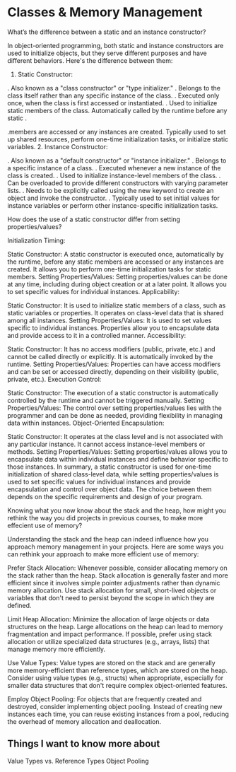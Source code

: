 # Classes & Memory Management

What’s the difference between a static and an instance constructor?

In object-oriented programming, both static and instance constructors are used to initialize objects, but they serve different purposes and have different behaviors. Here's the difference between them:

1. Static Constructor:

. Also known as a "class constructor" or "type initializer."
. Belongs to the class itself rather than any specific instance of the class.
. Executed only once, when the class is first accessed or instantiated.
. Used to initialize static members of the class.
Automatically called by the runtime before any static .

.members are accessed or any instances are created.
Typically used to set up shared resources, perform one-time initialization tasks, or initialize static variables.
2. Instance Constructor:

. Also known as a "default constructor" or "instance initializer."
. Belongs to a specific instance of a class.
. Executed whenever a new instance of the class is created.
. Used to initialize instance-level members of the class.
. Can be overloaded to provide different constructors with varying parameter lists.
. Needs to be explicitly called using the new keyword to create an object and invoke the constructor.
. Typically used to set initial values for instance variables or perform other instance-specific initialization tasks.



How does the use of a static constructor differ from setting properties/values?


Initialization Timing:

Static Constructor: A static constructor is executed once, automatically by the runtime, before any static members are accessed or any instances are created. It allows you to perform one-time initialization tasks for static members.
Setting Properties/Values: Setting properties/values can be done at any time, including during object creation or at a later point. It allows you to set specific values for individual instances.
Applicability:

Static Constructor: It is used to initialize static members of a class, such as static variables or properties. It operates on class-level data that is shared among all instances.
Setting Properties/Values: It is used to set values specific to individual instances. Properties allow you to encapsulate data and provide access to it in a controlled manner.
Accessibility:

Static Constructor: It has no access modifiers (public, private, etc.) and cannot be called directly or explicitly. It is automatically invoked by the runtime.
Setting Properties/Values: Properties can have access modifiers and can be set or accessed directly, depending on their visibility (public, private, etc.).
Execution Control:

Static Constructor: The execution of a static constructor is automatically controlled by the runtime and cannot be triggered manually.
Setting Properties/Values: The control over setting properties/values lies with the programmer and can be done as needed, providing flexibility in managing data within instances.
Object-Oriented Encapsulation:

Static Constructor: It operates at the class level and is not associated with any particular instance. It cannot access instance-level members or methods.
Setting Properties/Values: Setting properties/values allows you to encapsulate data within individual instances and define behavior specific to those instances.
In summary, a static constructor is used for one-time initialization of shared class-level data, while setting properties/values is used to set specific values for individual instances and provide encapsulation and control over object data. The choice between them depends on the specific requirements and design of your program.

Knowing what you now know about the stack and the heap, how might you rethink the way you did projects in previous courses, to make more effecient use of memory?


Understanding the stack and the heap can indeed influence how you approach memory management in your projects. Here are some ways you can rethink your approach to make more efficient use of memory:

Prefer Stack Allocation: Whenever possible, consider allocating memory on the stack rather than the heap. Stack allocation is generally faster and more efficient since it involves simple pointer adjustments rather than dynamic memory allocation. Use stack allocation for small, short-lived objects or variables that don't need to persist beyond the scope in which they are defined.

Limit Heap Allocation: Minimize the allocation of large objects or data structures on the heap. Large allocations on the heap can lead to memory fragmentation and impact performance. If possible, prefer using stack allocation or utilize specialized data structures (e.g., arrays, lists) that manage memory more efficiently.

Use Value Types: Value types are stored on the stack and are generally more memory-efficient than reference types, which are stored on the heap. Consider using value types (e.g., structs) when appropriate, especially for smaller data structures that don't require complex object-oriented features.

Employ Object Pooling: For objects that are frequently created and destroyed, consider implementing object pooling. Instead of creating new instances each time, you can reuse existing instances from a pool, reducing the overhead of memory allocation and deallocation.


## Things I want to know more about

Value Types vs. Reference Types
Object Pooling